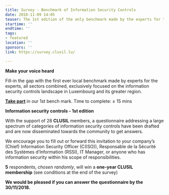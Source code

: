 ```yaml
---
title: Survey - Benchmark of Information Security Controls
date: 2018-11-09 14:05
teaser: The 1st edition of the only benchmark made by the experts for the experts.
startime: ''
endtime: ''
tags:
- featured
location: ''
sponsors: ''
link: https://survey.clusil.lu/

---
```

**Make your voice heard**

Fill-in the gap with the first ever local benchmark made by experts for the experts, all sectors combined, exclusively focused on the information security controls landscape in Luxembourg and its greater region.

[**Take part**](https://survey.clusil.lu/) in our 1st bench mark. Time to complete: ± 15 mins

**Information security controls - 1st edition**

With the support of 28 **CLUSIL** members, a questionnaire addressing a large spectrum of categories of information security controls have been drafted and are now disseminated towards the community to get answers.

We encourage you to fill out or forward this invitation to your company’s (Chief) Information Security Officer (C(ISO)), Responsable de la Sécurité des Systèmes d’Information (RSSI), IT Manager, or anyone who has information security within his scope of responsibilities.

**5** respondents, _chosen randomly_, will win a **one-year CLUSIL membership** (see conditions at the end of the survey)

**We would be pleased if you can answer the questionnaire by the 30/11/2018.** 